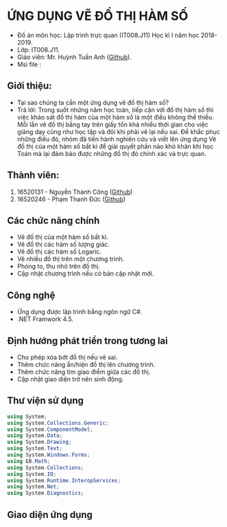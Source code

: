 # ỨNG DỤNG VẼ ĐỒ THỊ HÀM SỐ
* Đồ án môn học: Lập trình trực quan (IT008.J11) Học kì I năm học 2018-2019.
* Lớp: IT008.J11.
* Giáo viên: Mr. Huỳnh Tuấn Anh ([Github](https://github.com/anhhna/)).
* Msi file :
## Giới thiệu:
* Tại sao chúng ta cần một ứng dụng vẽ đồ thị hàm số?
* Trả lời: Trong suốt những năm học toán, tiếp cận với đồ thị hàm số thì việc khảo sát đồ thị hàm của một hàm số là một điều không thể thiếu. Mỗi lần vẽ đồ thị bằng tay trên giấy tốn khá nhiều thời gian cho việc giảng dạy cũng như học tập và đôi khi phải vẽ lại nếu sai. Để khắc phục những điều đó, nhóm đã tiến hành nghiên cứu và viết lên ứng dụng Vẽ đồ thị của một hàm số bất kì để giải quyết phần nào khó khăn khi học Toán mà lại đảm bảo được những đồ thị đó chính xác và trực quan.
## Thành viên:
1. 16520131 - Nguyễn Thành Công ([Github](https://github.com/owlboo))
2. 16520246 - Phạm Thanh Đức ([Github](https://github.com/ducptd98))
## Các chức năng chính
* Vẽ đồ thị của một hàm số bất kì.
* Vẽ đồ thị các hàm số lượng giác.
* Vẽ đồ thị các hàm số Logaric.
* Vẽ nhiều đồ thị trên một chương trình.
* Phóng to, thu nhỏ trên đồ thị.
* Cập nhật chương trình nếu có bản cập nhật mới.
## Công nghệ
* Ứng dụng được lập trình bằng ngôn ngữ C#.
* .NET Framwork 4.5.
## Định hướng phát triển trong tương lai
* Cho phép xóa bớt đồ thị nếu vẽ sai.
* Thêm chức năng ẩn/hiện đồ thị lên chương trình.
* Thêm chức năng tìm giao điểm giữa các đồ thị.
* Cập nhật giao diện trở nên sinh động.
## Thư viện sử dụng
```C#
using System;
using System.Collections.Generic;
using System.ComponentModel;
using System.Data;
using System.Drawing;
using System.Text;
using System.Windows.Forms;
using EB.Math;
using System.Collections;
using System.IO;
using System.Runtime.InteropServices;
using System.Net;
using System.Diagnostics;
```
## Giao diện ứng dụng
